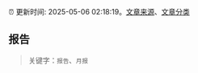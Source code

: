 :alarm_clock: 更新时间: 2025-05-06 02:18:19。[文章来源](/README.md)、[文章分类](/TAGS.md)

## 报告


> 关键字：`报告`、`月报`



